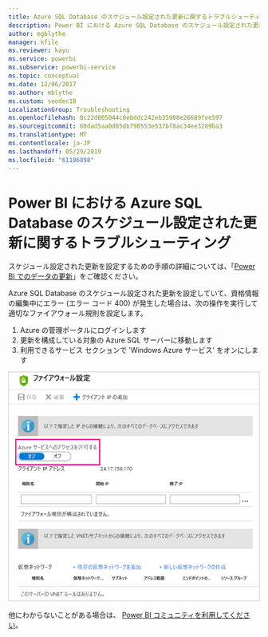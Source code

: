 ```yaml
---
title: Azure SQL Database のスケジュール設定された更新に関するトラブルシューティング
description: Power BI における Azure SQL Database のスケジュール設定された更新に関するトラブルシューティング
author: mgblythe
manager: kfile
ms.reviewer: kayu
ms.service: powerbi
ms.subservice: powerbi-service
ms.topic: conceptual
ms.date: 12/06/2017
ms.author: mblythe
ms.custom: seodec18
LocalizationGroup: Troubleshooting
ms.openlocfilehash: 0c22d005044c0ebddc242eb35908e26689fee597
ms.sourcegitcommit: 60dad5aa0d85db790553e537bf8ac34ee3289ba3
ms.translationtype: MT
ms.contentlocale: ja-JP
ms.lasthandoff: 05/29/2019
ms.locfileid: "61186898"
---
```

# <a name="troubleshooting-scheduled-refresh-for-azure-sql-databases-in-power-bi"></a>Power BI における Azure SQL Database のスケジュール設定された更新に関するトラブルシューティング
スケジュール設定された更新を設定するための手順の詳細については、「[Power BI でのデータの更新](refresh-data.md)」をご確認ください。

Azure SQL Database のスケジュール設定された更新を設定していて、資格情報の編集中にエラー (エラー コード 400) が発生した場合は、次の操作を実行して適切なファイアウォール規則を設定します。

1. Azure の管理ポータルにログインします
2. 更新を構成している対象の Azure SQL サーバーに移動します
3. 利用できるサービス セクションで 'Windows Azure サービス' をオンにします

![Azure で使用できるサービス](media/service-admin-troubleshooting-scheduled-refresh-azure-sql-databases/azurerefresh.png)  

他にわからないことがある場合は、 [Power BI コミュニティを利用してください](http://community.powerbi.com/)。

